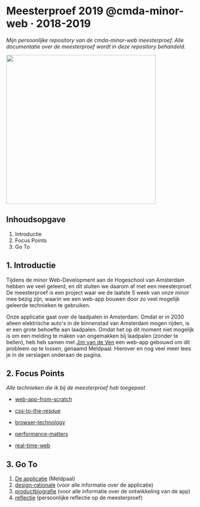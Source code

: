# Meesterproef 2019 @cmda-minor-web · 2018-2019
_Mijn persoonlijke repository van de cmda-minor-web meesterproef. Alle documentatie over de meesterproef wordt in deze repository behandeld._

<img src="https://i.ibb.co/Lzv6CW9/image.png" height="400px">

## Inhoudsopgave
1. Introductie
2. Focus Points
3. Go To
   
## 1. Introductie
Tijdens de minor Web-Development aan de Hogeschool van Amsterdam hebben we veel geleerd, en dit sluiten we daarom af met een meesterproef. De meesterproef is een project waar we de laatste 5 week van onze minor mee bezig zijn, waarin we een web-app bouwen door zo veel mogelijk geleerde technieken te gebruiken. 

Onze applicatie gaat over de laadpalen in Amsterdam. Omdat er in 2030 alleen elektrische auto's in de binnenstad van Amsterdam mogen rijden, is er een grote behoefte aan laadpalen. Omdat het op dit moment niet mogelijk is om een melding te maken van ongemakken bij laadpalen (zonder te bellen), heb heb samen met [Jim van de Ven](https://github.com/jimvandeven) een web-app gebouwd om dit probleem op te lossen, genaamd Meldpaal. Hierover en nog veel meer lees je in de verslagen onderaan de pagina.

## 2. Focus Points
_Alle technieken die ik bij de meesterproef heb toegepast_

- [web-app-from-scratch](https://github.com/roobinh/web-app-from-scratch-18-19)

- [css-to-the-resque](https://github.com/roobinh/css-to-the-rescue-1819)

- [browser-technology](https://github.com/roobinh/browser-technologies-1819)

- [performance-matters](https://github.com/roobinh/performance-matters-1819)

- [real-time-web](https://github.com/roobinh/real-time-web-1819)

## 3. Go To
1. [De applicatie](https://github.com/roobinh/meesterproef-laadpaal) (Meldpaal)
1. [design-rationale](https://laadpaal.gitbook.io/de-meldpaal-design-rationale/) (voor alle informatie over de applicatie)
2. [productbiografie](https://github.com/roobinh/meesterproef-1819/blob/master/verslagen/product-biografie.md) (voor alle informatie over de ontwikkeling van de app)
3. [reflectie](https://github.com/roobinh/meesterproef-1819/blob/master/verslagen/reflectie.md) (persoonlijke reflectie op de meesterproef)